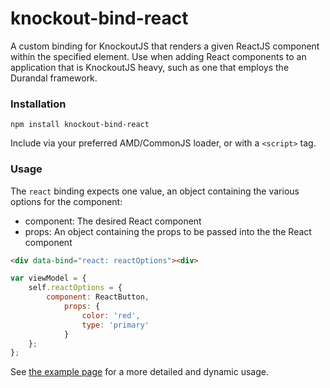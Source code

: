 # knockout-bind-react
A custom binding for KnockoutJS that renders a given ReactJS component within the specified element. Use when adding React components to an application that is KnockoutJS heavy, such as one that employs the Durandal framework.

### Installation

```
npm install knockout-bind-react
```

Include via your preferred AMD/CommonJS loader, or with a `<script>` tag.

### Usage

The `react` binding expects one value, an object containing the various options for the component:

* component: The desired React component
* props: An object containing the props to be passed into the the React component

```html
<div data-bind="react: reactOptions"><div>
```

```javascript
var viewModel = {
	self.reactOptions = {
		component: ReactButton,
			props: {
				color: 'red',
				type: 'primary'
			}
	};
};
```

See [the example page](http://calvinwoo.github.io/knockout-bind-react/) for a more detailed and dynamic usage.
